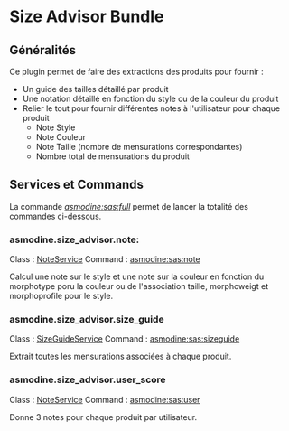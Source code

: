 # Size Advisor Bundle

## Généralités

Ce plugin permet de faire des extractions des produits pour fournir :
 - Un guide des tailles détaillé par produit
 - Une notation détaillé en fonction du style ou de la couleur du produit
 - Relier le tout pour fournir différentes notes à l'utilisateur pour chaque produit
   - Note Style
   - Note Couleur
   - Note Taille (nombre de mensurations correspondantes)
   - Nombre total de mensurations du produit
   
## Services et Commands

La commande *[asmodine:sas:full](../../../Command/AsmodineSizeAdvisorFullCommand.php)* permet de lancer la totalité des commandes ci-dessous.


### asmodine.size_advisor.note:

Class : [NoteService](../../../Service/NoteService.php)
Command : [asmodine:sas:note](../../../Command/AsmodineSizeAdvisorNoteCommand.php)
           
Calcul une note sur le style et une note sur la couleur en fonction du morphotype poru la couleur ou de l'association taille, morphoweigt et morphoprofile pour le style.
           
###  asmodine.size_advisor.size_guide

Class : [SizeGuideService](../../../Service/SizeGuideService.php)
Command : [asmodine:sas:sizeguide](../../../Command/AsmodineSizeAdvisorSizeGuideCommand.php)

Extrait toutes les mensurations associées à chaque produit.

###  asmodine.size_advisor.user_score

Class : [NoteService](../../../Service/UserScoreService.php)
Command : [asmodine:sas:user](../../../Command/AsmodineSizeAdvisorUserScoreCommand.php)
        
Donne 3 notes pour chaque produit par utilisateur.

